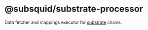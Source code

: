 # @subsquid/substrate-processor

Data fetcher and mappings executor for [substrate](https://substrate.io) chains.
